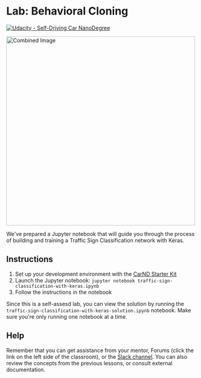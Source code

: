 # Lab: Behavioral Cloning
[![Udacity - Self-Driving Car NanoDegree](https://s3.amazonaws.com/udacity-sdc/github/shield-carnd.svg)](http://www.udacity.com/drive)

<img src="./Intro.PNG" width="500" alt="Combined Image" />

We've prepared a Jupyter notebook that will guide you through the process of building and training a Traffic Sign Classification network with Keras.


## Instructions

1. Set up your development environment with the [CarND Starter Kit](https://github.com/udacity/CarND-Term1-Starter-Kit/blob/master/README.md)
2. Launch the Jupyter notebook: `jupyter notebook traffic-sign-classification-with-keras.ipynb`
3. Follow the instructions in the notebook


Since this is a self-assesd lab, you can view the solution by running the `traffic-sign-classification-with-keras-solution.ipynb` notebook. Make sure you're only running one notebook at a time.

## Help
Remember that you can get assistance from your mentor, Forums (click the link on the left side of the classroom), or the [Slack channel](https://carnd.slack.com). You can also review the concepts from the previous lessons, or consult external documentation.
